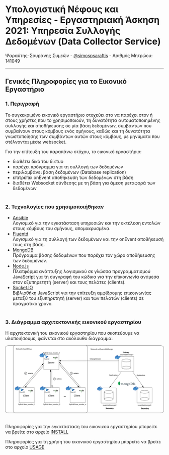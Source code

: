 # Υπολογιστική Νέφους και Υπηρεσίες - Εργαστηριακή Άσκηση 2021: Υπηρεσία Συλλογής Δεδομένων (Data Collector Service)
Ψαραύτης-Σουράνης Συμεών - [@simospsaraftis](https://github.com/simospsaraftis) - Αριθμός Μητρώου: 141049
___

## Γενικές Πληροφορίες για το Εικονικό Εργαστήριο
### 1. Περιγραφή

Το συγκεκριμένο εικονικό εργαστήριο στοχεύει στο να παρέχει στον ή στους χρήστες που το χρησιμοποιούν, τη δυνατότητα αυτοματοποιημένης συλλογής και αποθήκευσης σε μία βάση δεδομένων, συμβάντων που συμβαίνουν στους κόμβους ενός σμήνους, καθώς και τη δυνατότητα γνωστοποίησης των συμβάντων αυτών στους κόμβους, με μηνύματα που στέλνονται μέσω websocket. 

Για την επίτευξη του παραπάνω στόχου, το εικονικό εργαστήριο:
- διαθέτει δικό του δίκτυο
- παρέχει πρόγραμμα για τη συλλογή των δεδομένων
- περιλαμβάνει βάση δεδομένων (Database replication)
- επιτρέπει onEvent αποθήκευση των δεδομένων στη βάση
- διαθέτει Websocket σύνδεσης με τη βάση για άμεση μεταφορά των δεδομένων<br/><br/>

### 2. Τεχνολογίες που χρησιμοποιήθηκαν

- [Ansible](https://www.ansible.com/)<br/>
Λογισμικό για την εγκατάσταση υπηρεσιών και την εκτέλεση εντολών στους κόμβους του σμήνους, απομακρυσμένα.
- [Fluentd](https://www.fluentd.org/)<br/>
Λογισμικό για τη συλλογή των δεδομένων και την onEvent αποθήκευσή τους στη βάση.
- [MongoDB](https://www.mongodb.com/)<br/>
Πρόγραμμα βάσης δεδομένων που παρέχει τον χώρο αποθήκευσης των δεδομένων.
- [Node.js](https://nodejs.org/en/)<br/>
Πλατφόρμα ανάπτυξης λογισμικού σε γλώσσα προγραμματισμού JavaScript για τη συγγραφή του κώδικα για την επικοινωνία ανάμεσα στον εξυπηρετητή (server) και τους πελάτες (clients).
- [Socket.IO](https://socket.io/)<br/>
Βιβλιοθήκη JavaScript για την επίτευξη αμφίδρομης επικοινωνίας μεταξύ του εξυπηρετητή (server) και των πελατών (clients) σε πραγματικό χρόνο.<br/><br/>


### 3. Διάγραμμα αρχιτεκτονικής εικονικού εργαστηρίου

Η αρχιτεκτονική του εικονικού εργαστηρίου που σκοπεύουμε να υλοποιήσουμε, φαίνεται στο ακόλουθο διάγραμμα:

![Vlab Final](./docs/images/vlab_diagram.png)<br/><br/>

Πληροφορίες για την εγκατάσταση του εικονικού εργαστηρίου μπορείτε να βρείτε στο αρχείο [INSTALL](/docs/INSTALL.md)

Πληροφορίες για τη χρήση του εικονικού εργαστηρίου μπορείτε να βρείτε στο αρχείο [USAGE](/docs/USAGE.md)
